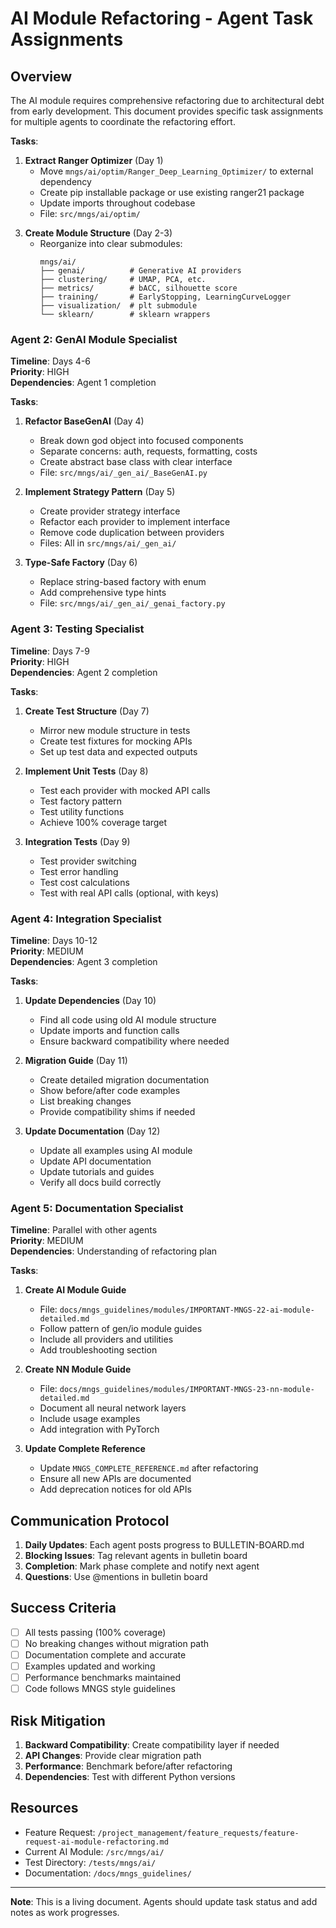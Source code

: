 <!-- ---
!-- Timestamp: 2025-05-31 04:42:46
!-- Author: ywatanabe
!-- File: /ssh:ywatanabe@sp:/home/ywatanabe/proj/.claude-worktree/mngs_repo/project_management/AI_MODULE_REFACTORING_TASKS.md
!-- --- -->

# AI Module Refactoring - Agent Task Assignments

## Overview
The AI module requires comprehensive refactoring due to architectural debt from early development. This document provides specific task assignments for multiple agents to coordinate the refactoring effort.

**Tasks**:
1. **Extract Ranger Optimizer** (Day 1)
   - Move `mngs/ai/optim/Ranger_Deep_Learning_Optimizer/` to external dependency
   - Create pip installable package or use existing ranger21 package
   - Update imports throughout codebase
   - File: `src/mngs/ai/optim/`

<!-- CLASSES AND THEIR DEFINITIONS FILES MUST BE CAMEL CASE
 !-- 2. **Standardize Naming Conventions** (Day 1-2)
 !--    - Convert all camelCase to snake_case:
 !--      - `ClassificationReporter` → `classification_reporter`
 !--      - `ClassifierServer` → `classifier_server`
 !--      - `EarlyStopping` → `early_stopping`
 !--      - `LearningCurveLogger` → `learning_curve_logger`
 !--    - Update all imports and references -->

3. **Create Module Structure** (Day 2-3)
   - Reorganize into clear submodules:
     ```
     mngs/ai/
     ├── genai/          # Generative AI providers
     ├── clustering/     # UMAP, PCA, etc.
     ├── metrics/        # bACC, silhouette score
     ├── training/       # EarlyStopping, LearningCurveLogger
     ├── visualization/  # plt submodule
     └── sklearn/        # sklearn wrappers
     ```

### Agent 2: GenAI Module Specialist
**Timeline**: Days 4-6  
**Priority**: HIGH  
**Dependencies**: Agent 1 completion

**Tasks**:
1. **Refactor BaseGenAI** (Day 4)
   - Break down god object into focused components
   - Separate concerns: auth, requests, formatting, costs
   - Create abstract base class with clear interface
   - File: `src/mngs/ai/_gen_ai/_BaseGenAI.py`

2. **Implement Strategy Pattern** (Day 5)
   - Create provider strategy interface
   - Refactor each provider to implement interface
   - Remove code duplication between providers
   - Files: All in `src/mngs/ai/_gen_ai/`

3. **Type-Safe Factory** (Day 6)
   - Replace string-based factory with enum
   - Add comprehensive type hints
   - File: `src/mngs/ai/_gen_ai/_genai_factory.py`

### Agent 3: Testing Specialist
**Timeline**: Days 7-9  
**Priority**: HIGH  
**Dependencies**: Agent 2 completion

**Tasks**:
1. **Create Test Structure** (Day 7)
   - Mirror new module structure in tests
   - Create test fixtures for mocking APIs
   - Set up test data and expected outputs

2. **Implement Unit Tests** (Day 8)
   - Test each provider with mocked API calls
   - Test factory pattern
   - Test utility functions
   - Achieve 100% coverage target

3. **Integration Tests** (Day 9)
   - Test provider switching
   - Test error handling
   - Test cost calculations
   - Test with real API calls (optional, with keys)

### Agent 4: Integration Specialist
**Timeline**: Days 10-12  
**Priority**: MEDIUM  
**Dependencies**: Agent 3 completion

**Tasks**:
1. **Update Dependencies** (Day 10)
   - Find all code using old AI module structure
   - Update imports and function calls
   - Ensure backward compatibility where needed

2. **Migration Guide** (Day 11)
   - Create detailed migration documentation
   - Show before/after code examples
   - List breaking changes
   - Provide compatibility shims if needed

3. **Update Documentation** (Day 12)
   - Update all examples using AI module
   - Update API documentation
   - Update tutorials and guides
   - Verify all docs build correctly

### Agent 5: Documentation Specialist
**Timeline**: Parallel with other agents  
**Priority**: MEDIUM  
**Dependencies**: Understanding of refactoring plan

**Tasks**:
1. **Create AI Module Guide**
   - File: `docs/mngs_guidelines/modules/IMPORTANT-MNGS-22-ai-module-detailed.md`
   - Follow pattern of gen/io module guides
   - Include all providers and utilities
   - Add troubleshooting section

2. **Create NN Module Guide**
   - File: `docs/mngs_guidelines/modules/IMPORTANT-MNGS-23-nn-module-detailed.md`
   - Document all neural network layers
   - Include usage examples
   - Add integration with PyTorch

3. **Update Complete Reference**
   - Update `MNGS_COMPLETE_REFERENCE.md` after refactoring
   - Ensure all new APIs are documented
   - Add deprecation notices for old APIs

## Communication Protocol

1. **Daily Updates**: Each agent posts progress to BULLETIN-BOARD.md
2. **Blocking Issues**: Tag relevant agents in bulletin board
3. **Completion**: Mark phase complete and notify next agent
4. **Questions**: Use @mentions in bulletin board

## Success Criteria

- [ ] All tests passing (100% coverage)
- [ ] No breaking changes without migration path
- [ ] Documentation complete and accurate
- [ ] Examples updated and working
- [ ] Performance benchmarks maintained
- [ ] Code follows MNGS style guidelines

## Risk Mitigation

1. **Backward Compatibility**: Create compatibility layer if needed
2. **API Changes**: Provide clear migration path
3. **Performance**: Benchmark before/after refactoring
4. **Dependencies**: Test with different Python versions

## Resources

- Feature Request: `/project_management/feature_requests/feature-request-ai-module-refactoring.md`
- Current AI Module: `/src/mngs/ai/`
- Test Directory: `/tests/mngs/ai/`
- Documentation: `/docs/mngs_guidelines/`

---

**Note**: This is a living document. Agents should update task status and add notes as work progresses.

<!-- EOF -->